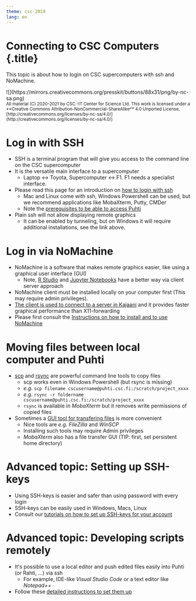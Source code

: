 ```yaml
---
theme: csc-2019
lang: en
---
```


# Connecting to CSC Computers {.title}

This topic is about how to login on CSC supercomputers with ssh and NoMachine.

<div class="column">
![](https://mirrors.creativecommons.org/presskit/buttons/88x31/png/by-nc-sa.png)
</div>
<div class="column">
<small>
All material (C) 2020-2021 by CSC -IT Center for Science Ltd.
This work is licensed under a **Creative Commons Attribution-NonCommercial-ShareAlike** 4.0
Unported License, [http://creativecommons.org/licenses/by-nc-sa/4.0/](http://creativecommons.org/licenses/by-nc-sa/4.0/)
</small>
</div>


# Log in with SSH

- SSH is a terminal program that will give you access to the command line on the CSC supercomputer
- It is the versatile main interface to a supercomputer
   - Laptop <-> Toyota, Supercomputer <-> F1. F1 needs a specialist interface.
- Please read this page for an introduction on [how to login with ssh](https://docs.csc.fi/computing/connecting/)
   - Mac and Linux come with ssh, Windows Powershell can be used, but we recommend applications like MobaXterm, Putty, CMDer
   - Note the [prerequisites to be able to access Puhti](https://docs.csc.fi/support/faq/how-to-get-puhti-access/)
- Plain ssh will not allow displaying remote graphics
   - It can be enabled by tunneling, but on Windows it will require additional installations, see the link above. 

# Log in via NoMachine

- NoMachine is a software that makes remote graphics easier, like using a graphical user interface (GUI)
   - Note, [R Studio](https://docs.csc.fi/apps/r-env-singularity/) and [Jupyter Notebooks](https://docs.csc.fi/computing/running/interactive-usage/#example-running-a-jupyter-notebook-server-via-sinteractive) have a better way via client server approach
- NoMachine client must be installed locally on your computer first (This may require admin privileges).
- [The client is used to connect to a server in Kajaani](https://docs.csc.fi/apps/nomachine/) and it provides faster graphical performance than X11-forwarding
- Please first consult the [Instructions on how to install and to use NoMachine](https://docs.csc.fi/support/tutorials/nomachine-usage/)

# Moving files between local computer and Puhti

- [scp](https://docs.csc.fi/data/moving/scp/) and [rsync](https://docs.csc.fi/data/moving/rsync/) are powerful command line tools to copy files
   - scp works even in Windows Powershell (but rsync is missing)
   - _e.g._ `scp filename cscusername@puhti.csc.fi:/scratch/project_xxxx`
   - _e.g._ `rsync -r foldername cscusername@puhti.csc.fi:/scratch/project_xxxx`
   - `rsync` is available in _MobaXterm_ but it removes write permissions of copied files
- Sometimes a [GUI tool for transfering files](https://docs.csc.fi/data/moving/graphical_transfer/) is more convenient
   - Nice tools are _e.g._ _FileZilla_ and _WinSCP_ 
   - Installing such tools may require Admin privileges
   - _MobaXterm_ also has a file transfer GUI (TIP: first, set persistent home directory)

# Advanced topic: Setting up SSH-keys

- Using SSH-keys is easier and safer than using password with every login
- SSH-keys can be easily used in Windows, Macs, Linux
- Consult our [tutorials on how to set up SSH-keys for your account](https://docs.csc.fi/computing/connecting/#setting-up-ssh-keys)

# Advanced topic: Developing scripts remotely

- It's possible to use a local editor and push edited files easily into Puhti (or Rahti, ...) via ssh
   - For example, IDE-like _Visual Studio Code_ or a text editor like _Notepad++_
- Follow these [detailed instructions to set them up](https://docs.csc.fi/support/tutorials/remote-dev/)
